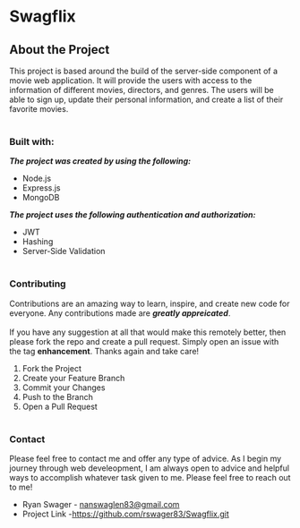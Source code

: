 # Swagflix
## **About the Project**
This project is based around the build of the server-side component of a movie web application. It will provide the users with access to the information of different movies, directors, and genres. The users will be able to sign up, update their personal information, and create a list of their favorite movies.<br /><br />
### **Built with:**
***The project was created by using the following:***
- Node.js
- Express.js
- MongoDB

***The project uses the following authentication and authorization:***
 - JWT
 - Hashing
 - Server-Side Validation
<br /><br />
### **Contributing**
Contributions are an amazing way to learn, inspire, and create new code for everyone. Any contributions made are ***greatly appreicated***. <br /><br />
If you have any suggestion at all that would make this remotely better, then please fork the repo and create a pull request. Simply open an issue with the tag **enhancement**. Thanks again and take care! 
<space>
1. Fork the Project
2. Create your Feature Branch 
3. Commit your Changes 
4. Push to the Branch 
5. Open a Pull Request <br /><br />
### **Contact**
Please feel free to contact me and offer any type of advice. As I begin my journey through web develeopment, I am always open to advice and helpful ways to accomplish whatever task given to me. Please feel free to reach out to me!
- Ryan Swager - nanswaglen83@gmail.com
- Project Link -https://github.com/rswager83/Swagflix.git

